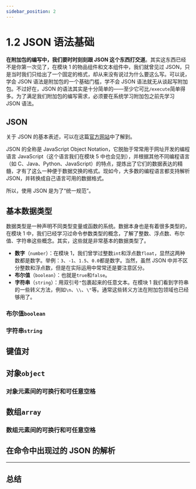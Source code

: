```yaml
---
sidebar_position: 2
---
```


# 1.2 JSON 语法基础

**在附加包的编写中，我们要时时刻刻跟 JSON 这个东西打交道**。其实这东西已经不是你第一次见了，在模块 1 的物品组件和文本组件中，我们就曾见过 JSON，只是当时我们只给出了一个固定的格式，却从来没有说过为什么要这么写。可以说，学会 JSON 语法是附加包的一个基础门槛，学不会 JSON 语法就无从谈起写附加包。不过好在，JSON 的语法其实是十分简单的——至少它可比`/execute`简单得多。为了满足我们附加包的编写需求，必须要在系统学习附加包之前先学习 JSON 语法。

## JSON

关于 JSON 的基本表述，可以在这篇[官方网站](https://www.json.org/json-zh.html)中了解到。

JSON 的全称是 JavaScript Object Notation，它脱胎于常常用于网址开发的编程语言 JavaScript（这个语言我们在模块 5 中也会见到），并根据其他不同编程语言（如 C、Java、Python、JavaScript）的特点，提炼出了它们的数据表达的精髓，才有了这么一种便于数据交换的格式。现如今，大多数的编程语言都支持解析 JSON，并转换成自己语言可用的数据格式。

所以，使用 JSON 是为了“统一规范”。

## 基本数据类型

数据类型是一种声明不同类型变量或函数的系统。数据本身也是有着很多类型的，在模块 1 中，我们已经学习过命令参数类型的概念，了解了整数、浮点数、布尔值、字符串这些概念。其实，这些就是非常基本的数据类型了。

- **数字**（`number`）：在模块 1，我们曾学过整数`int`和浮点数`float`，显然这两种数都是数字。举例：`3`、`-1`、`1.5`、`0.0`都是数字。当然，虽然 JSON 中并不区分整数和浮点数，但是在实际运用中常常还是要注意区分。
- **布尔值**（`boolean`）：也就是`true`和`false`。
- **字符串**（`string`）：用双引号`"`包裹起来的任意文本。在模块 1 我们看到字符串的一些转义方法，例如`\n`、`\\`、`\"`等。通常这些转义方法在附加包领域也已经够用了。

### 布尔值`boolean`

### 字符串`string`

## 键值对

## 对象`object`

### 对象元素间的可换行和可任意空格

## 数组`array`

### 数组元素间的可换行和可任意空格

## 在命令中出现过的 JSON 的解析

---

## 总结
